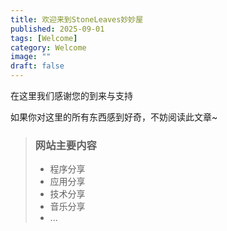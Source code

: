 ```yaml
---
title: 欢迎来到StoneLeaves妙妙屋
published: 2025-09-01
tags: [Welcome]
category: Welcome
image: ""
draft: false
---
```


在这里我们感谢您的到来与支持

如果你对这里的所有东西感到好奇，不妨阅读此文章~

> ### 网站主要内容
> - 程序分享
> - 应用分享
> - 技术分享
> - 音乐分享
> - ...

